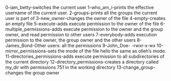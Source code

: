 0-iam_betty-switches the current user
1-who_am_i-prints the effective username of the current user.
2-groups-prints all the groups the current user is part of
3-new_owner-changes the owner of the file
4-empty-creates an empty file
5-execute-adds execute permission to the owner of the file
6-multiple_permissions-adds execute permission to the owner and the group owner, and read permission to other users
7-everybody-adds execution permission to the owner, the group owner and the other users
8-James_Bond-Other users: all the permissions
9-John_Doe- -rwxr-x-wx
10-mirror_permissions-sets the mode of the file hello the same as olleh’s mode.
11-directories_permissions-adds execute permission to all subdirectories of the current directory
12-directory_permissions-creates a directory called my_dir with permissions 751 in the working directory
13-change_group-changes the group owner
